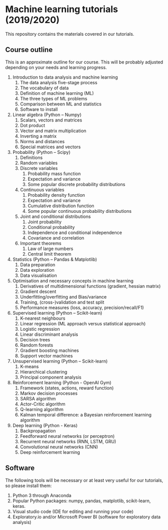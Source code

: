 # Machine learning tutorials (2019/2020)
This repository contains the materials covered in our tutorials. 

## Course outline

This is an approximate outline for our course. This will be probably adjusted depending on your needs and learning progress.

1. Introduction to data analysis and machine learning
   1. The data analysis five-stage process
   2. The vocabulary of data 
   3. Definition of machine learning (ML)
   4. The three types of ML problems 
   5. Comparison between ML and statistics
   6. Software to install
2. Linear algebra (Python – Numpy)
   1. Scalars, vectors and matrices 
   2. Dot product
   3. Vector and matrix multiplication
   4. Inverting a matrix 
   5. Norms and distances
   6. Special matrices and vectors
3. Probability (Python – Scipy)
   1.	Definitions
	2.	Random variables
	3.	Discrete variables
		1. Probability mass function
		2. Expectation and variance
		3. Some popular discrete probability distributions
	4.	Continuous variables
		1.	Probability density function
		2.	Expectation and variance
		3.	Cumulative distribution function
		4.	Some popular continuous probability distributions
	5.	Joint and conditional distributions
		1.	Joint probability
		2.	Conditional probability
		3.	Independence and conditional independence
		4.	Covariance and correlation
	6.	Important theorems 
		1.	Law of large numbers
		2.	Central limit theorem
4. Statistics (Python – Pandas & Matplotlib)
      1. Data preparation
      2. Data exploration
      3. Data visualisation
5. Optimisation and necessary concepts in machine learning
   1. Derivatives of multidimensional functions (gradient, hessian matrix)
   2. Gradient descent 
   3. Underfitting/overfitting and Bias/variance 
   4. Training, (cross-)validation and test split
   5. Performance measures (loss, accuracy, precision/recall/F1)
6. Supervised learning (Python – Scikit-learn)
   1. K-nearest neighbours 
   2. Linear regression (ML approach versus statistical approach)
   3. Logistic regression
   4. Linear discriminant analysis
   5. Decision trees  
   6. Random forests 
   7. Gradient boosting machines 
   8. Support vector machines 
7. Unsupervised learning (Python – Scikit-learn)
   1. K-means
   2. Hierarchical clustering 
   3. Principal component analysis
8. Reinforcement learning (Python - OpenAI Gym)
   1. Framework (states, actions, reward function)
   2.  Markov decision processes 
   3.  SARSA algorithm
   4.  Actor-Critic algorithm
   5.  Q-learning algorithm
   6.  Kalman temporal difference: a Bayesian reinforcement learning algorithm
9. Deep learning (Python - Keras)
   1.  Backpropagation
   2.  Feedforward neural networks (or perceptron)
   3.  Recurrent neural networks (RNN, LSTM, GRU)
   4.  Convolutional neural networks (CNN)
   5.  Deep reinforcement learning

## Software

The following tools will be necessary or at least very useful for our tutorials, so please install them:

1. Python 3 through Anaconda
2. Popular Python packages: numpy, pandas, matplotlib, scikit-learn, keras.
3. Visual studio code (IDE for editing and running your code)
4. Exploratory.io and/or Microsoft Power BI (software for exploratory data analysis)

